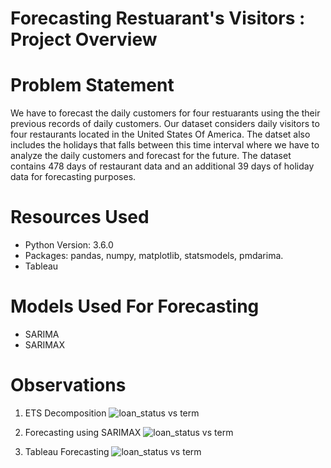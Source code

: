 # Forecasting Restuarant's Visitors : Project Overview

# Problem Statement

We have to forecast the daily customers for four restuarants using the their previous records of daily customers. Our dataset considers daily visitors to four restaurants located in the United States Of America. The datset also includes the holidays that falls between this time interval where we have to analyze the daily customers and forecast for the future. The dataset contains 478 days of restaurant data and an additional 39 days of holiday data for forecasting purposes. 


# Resources Used
- Python Version: 3.6.0
- Packages: pandas, numpy, matplotlib, statsmodels, pmdarima.
- Tableau

# Models Used For Forecasting
- SARIMA
- SARIMAX
                 
# Observations 

1. ETS Decomposition
![loan_status vs term](https://github.com/Rahul713713/Forecasting_Restuarant-s_Visitors/blob/master/ETS_decomposition.png "ETS Decomposition")

2. Forecasting using SARIMAX
![loan_status vs term](https://github.com/Rahul713713/Forecasting_Restuarant-s_Visitors/blob/master/Forecast.png "Forecasting using SARIMAX")

3. Tableau Forecasting
![loan_status vs term](https://github.com/Rahul713713/Forecasting_Restuarant-s_Visitors/blob/master/Tableau_Forecasting.png "Tableau Forecasting")



